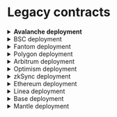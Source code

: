 # Legacy contracts

<details>

<summary><strong>Avalanche deployment</strong></summary>

### Swap

* WooRouter - [0x5AA6a4E96A9129562e2fc06660D07FEdDAAf7854](https://snowtrace.io/address/0x5AA6a4E96A9129562e2fc06660D07FEdDAAf7854#code)
* CrossswapRouter v1 - [0xdF37F7A85D4563f39A78494568824b4dF8669B7a](https://snowtrace.io/address/0xdf37f7a85d4563f39a78494568824b4df8669b7a#code)
* CrossSwapRouter v2 - [0x1E6bB552ac038c6AFB6EC5Db6B06fDd106e31e33](https://snowtrace.io/address/0x1e6bb552ac038c6afb6ec5db6b06fdd106e31e33#code)
* CrossswapRouter v2.1 - [0x51AF494f1B4d3f77835951FA827D66fc4A18Dae8](https://snowtrace.io/address/0x51af494f1b4d3f77835951fa827d66fc4a18dae8)
* CrossswapRouterV3 - [0xe47Fec1c72850d867a1655C4C5902de7728CA205](https://snowtrace.io/address/0xe47fec1c72850d867a1655c4c5902de7728ca205#readContract)
* WooPP - [0x1df3009c57a8B143c6246149F00B090Bce3b8f88](https://snowtrace.io/address/0x1df3009c57a8B143c6246149F00B090Bce3b8f88#code)
* Wooracle - [0x25a4d4a094A084c7ad45Ac273cF7D6B6bfae7D4E](https://snowtrace.io/address/0x25a4d4a094A084c7ad45Ac273cF7D6B6bfae7D4E#code)
* WooracleV2 - [0x9ACA557590F5020BDA4Ba63065Fc3A1253Bf8000](https://snowtrace.io/address/0x9aca557590f5020bda4ba63065fc3a1253bf8000)
* WooRouter - [0xC22FBb3133dF781E6C25ea6acebe2D2Bb8CeA2f9](https://snowtrace.io/address/0xc22fbb3133df781e6c25ea6acebe2d2bb8cea2f9#code)

### Earn

#### **AVAX Supercharger vault**

* SuperChargerVault - [0xFC0E57b5F8adCadc5e6E37578bb9Aa30cEe312Af](https://snowtrace.io/address/0xfc0e57b5f8adcadc5e6e37578bb9aa30cee312af#code)
* LendingManager - [0x113d31A32734A8526572E77a0779Bd242cb71a73](https://snowtrace.io/address/0x113d31a32734a8526572e77a0779bd242cb71a73#code)
* WithdrawManager - [0xec041744884b7Ff4179e4B046f472dEC9eF13bb8](https://snowtrace.io/address/0xec041744884b7ff4179e4b046f472dec9ef13bb8#code)
* AAVEfarmingstrategy - [0x2EEA9a5f8c77125bc1712AC751F04506C7023576](https://snowtrace.io/address/0x2eea9a5f8c77125bc1712ac751f04506c7023576#code)

#### **USDC Supercharger vault**

* SuperChargerVault - [0x86A6391D5d7C02245927E2DC0cBFa3e5F1B9aBC7](https://snowtrace.io/address/0x86a6391d5d7c02245927e2dc0cbfa3e5f1b9abc7#code)
* LendingManager - [0xECCc8316fF1d48d0780AE387b8D240C1Df731Fd8](https://snowtrace.io/address/0xeccc8316ff1d48d0780ae387b8d240c1df731fd8#code)
* WithdrawManager - [0xc05a4d0Bf81215De05E8a3C50167d7c2BA1D5Cf9](https://snowtrace.io/address/0xc05a4d0bf81215de05e8a3c50167d7c2ba1d5cf9#code)
* AAVEfarmingstrategy - [0xDe162C2d7c0587c51a739a3Ebb8DEF8dF3668A93](https://snowtrace.io/address/0xde162c2d7c0587c51a739a3ebb8def8df3668a93#code)

#### BTC.b Supercharger vault

* AAVEfarmingstrategy - [0xfC659F700a3C3CDB461DC4434336bC15b6984B08](https://snowtrace.io/address/0xfc659f700a3c3cdb461dc4434336bc15b6984b08#code)

#### AVAX (Banker Joe)&#x20;

* vault - [0xC7498b7e7C9845b4B2556f2a4B7Cad2B7F2C0dC4](https://snowtrace.io/address/0xc7498b7e7c9845b4b2556f2a4b7cad2b7f2c0dc4#code)
* strategy - [0xf60d272945c870E8dbFD02Bf0339D5650646115d](https://snowtrace.io/address/0xf60d272945c870e8dbfd02bf0339d5650646115d#code)

#### USDT.e (Banker Joe)&#x20;

* vault - [0x40C90C067868e68067db7359f67ef69E60632219](https://snowtrace.io/address/0x40c90c067868e68067db7359f67ef69e60632219#code)
* strategy - [0x938021351425dbfa606Ed2B81Fc66952283e0Dd5](https://snowtrace.io/address/0x938021351425dbfa606ed2b81fc66952283e0dd5#code)

#### USDC.e (Banker Joe)&#x20;

* vault - [0xb29DE0c2A884aF396272086F4Aa3F0ad2DAD747b](https://snowtrace.io/address/0xb29de0c2a884af396272086f4aa3f0ad2dad747b#code)
* strategy - [0xEc054126922a9a1918435c9072c32f1B60cB2B90](https://snowtrace.io/address/0xec054126922a9a1918435c9072c32f1b60cb2b90#code)

#### DAI.e (Benqi)&#x20;

* vault - [0x7081A38158BD050Ae4a86e38E0225Bc281887d7E](https://snowtrace.io/address/0x7081a38158bd050ae4a86e38e0225bc281887d7e#code)
* strategy - [0xAc9244551807A82207C9ff86Ce16492091d2eddB](https://snowtrace.io/address/0xac9244551807a82207c9ff86ce16492091d2eddb#code)

#### PTP-AVAX (Trader Joe)

* vault - [0x26C37d0917F73916Ea35861Cd00f2105086F790f](https://snowtrace.io/address/0x26c37d0917f73916ea35861cd00f2105086f790f#code)
* strategy - [0x2a8b29301C910AE1Ae17156E4f7B01eb8f72Eb05](https://bscscan.com/address/0x2a8b29301C910AE1Ae17156E4f7B01eb8f72Eb05#code)

#### sAVAX-AVAX (Trader Joe)&#x20;

* vault - [0x505ac728645d2ef84380961F72bAea500b3efa3f](https://snowtrace.io/address/0x505ac728645d2ef84380961f72baea500b3efa3f#code)
* strategy - [0x1f79f8A65E02f8A137ce7F79C038Cc44332dF448](https://snowtrace.io/address/0x1f79f8a65e02f8a137ce7f79c038cc44332df448#code)

#### WETH.e-AVAX (Trader Joe)&#x20;

* vault - [0x6eEb59D15955d99aAe8469243d25648719b6a65a](https://snowtrace.io/address/0x6eeb59d15955d99aae8469243d25648719b6a65a#code)
* strategy - [0x0176A42A277e6E466cF62eB37E62Dda5400d6586](https://snowtrace.io/address/0x0176a42a277e6e466cf62eb37e62dda5400d6586#code)

#### aTriCrypto (Curve)&#x20;

* vault - [0xDa4B53F75921C109fED0ffd8AD9f22430B4c3438](https://snowtrace.io/address/0xda4b53f75921c109fed0ffd8ad9f22430b4c3438#code)
* strategy - [0xA02E9Fb38bE9363de9aAbB362ccA50a28E00a996](https://snowtrace.io/address/0xa02e9fb38be9363de9aabb362cca50a28e00a996#code)

#### USDT-USDT.e LP (Trader Joe)&#x20;

* vault - [0x872b6ff825Da431C941d12630754036278AD7049](https://snowtrace.io/address/0x872b6ff825da431c941d12630754036278ad7049#code)
* strategy - [0x2cc9938584Efa3BDF0fD19dDBB1828A672AE2376](https://snowtrace.io/address/0x2cc9938584efa3bdf0fd19ddbb1828a672ae2376#code)

#### USDC.e-UST LP (Trader Joe)&#x20;

* vault - [0xCdC155227339cb436F3777877d102b4561f20578](https://snowtrace.io/address/0xcdc155227339cb436f3777877d102b4561f20578#code)
* strategy - [0x7586406064a3f9c061b82e1902599526986307b5](https://snowtrace.io/address/0x7586406064a3f9c061b82e1902599526986307b5#code)

#### USDC (Playtupus\&Vector Finance)&#x20;

* vault - [0xB2280fd71b64791B0B145b289A72473bCd81a073](https://snowtrace.io/address/0xb2280fd71b64791b0b145b289a72473bcd81a073#code)
* strategy - [0xc2d59Fe9BC5f57b2409AfE3714Aea40b4279C2c6](https://snowtrace.io/address/0xc2d59fe9bc5f57b2409afe3714aea40b4279c2c6#code)

#### USDT (Playtypus\&Vector Finance)&#x20;

* vault - [0x56894633Ec6D62F6ECC334c008D922df0D00FAfc](https://snowtrace.io/address/0x56894633ec6d62f6ecc334c008d922df0d00fafc#code)
* strategy - [0x24408DEec3d54a7abcf6ff09682E0d5047aA3EdA](https://snowtrace.io/address/0x24408deec3d54a7abcf6ff09682e0d5047aa3eda#code)

#### USDC (Stargate Finance)&#x20;

* vault - [0x0c90447b662C2FcB62DC104DFC4563D0dd4be49e](https://snowtrace.io/address/0x0c90447b662c2fcb62dc104dfc4563d0dd4be49e#code)
* strategy - [0xc004e26BaE20f8AF5846C29419dc652Feb75c639](https://snowtrace.io/address/0xc004e26bae20f8af5846c29419dc652feb75c639#code)

#### USDT (Stargate Finance)&#x20;

* vault - [0xc48AB731967A704e85A406DD619D29D62DE2e112](https://snowtrace.io/address/0xc48ab731967a704e85a406dd619d29d62de2e112#code)
* strategy - [0x3c53790198DDe8603f78eC0250Ee4066E179f890](https://snowtrace.io/address/0x3c53790198dde8603f78ec0250ee4066e179f890#code)

### Peripheries

* WooFeeManager - [0xDd7F14eE69df57fD78791c4b1F697395b9bD79Cf](https://snowtrace.io/address/0xdd7f14ee69df57fd78791c4b1f697395b9bd79cf#code)
* WooRebateManager - [0xbF401edBb0265D037BfC89DfFeB7dbDa10b57C22](https://snowtrace.io/address/0xbf401edbb0265d037bfc89dffeb7dbda10b57c22#readContract)
* WooVaultManager - [0x48419c93D0d3b2428cD02bbCdeaBD3aAFC107f85](https://snowtrace.io/address/0x48419c93d0d3b2428cd02bbcdeabd3aafc107f85#code)
* WooAccessManager - [0x3F93ECed5AD8185f1c197acd17f8a2eB06051365](https://snowtrace.io/address/0x3f93eced5ad8185f1c197acd17f8a2eb06051365#code)
* WooGuardian - [0x58c73f7e102bc6bcdc6b092ef0399b3e06d6b3e3](https://snowtrace.io/address/0x58c73f7e102bc6bcdc6b092ef0399b3e06d6b3e3)

</details>

<details>

<summary>BSC deployment</summary>

### Swap

* WooRouter - [0xcef5be73ae943b77f9bc08859367d923c030a269](https://bscscan.com/address/0xcef5be73ae943b77f9bc08859367d923c030a269#code)
* CrossswapRouter v1 - [0x53E255e8Bbf4EDF16797f9885291B3Ca0C70B59f](https://bscscan.com/address/0x53e255e8bbf4edf16797f9885291b3ca0c70b59f#code)
* CrossSwapRouter v2 - [0xd12d239b781e34e0aaa106159940803a07e31a67](https://bscscan.com/address/0xd12d239b781e34e0aaa106159940803a07e31a67#code)
* CrossswapRouter v2.1 - [0x81004C9b697857fD54E137075b51506c739EF439](https://bscscan.com/address/0x81004c9b697857fd54e137075b51506c739ef439#code)
* CrossswapRouter v3 - [0xe47Fec1c72850d867a1655C4C5902de7728CA205](https://bscscan.com/address/0xe47fec1c72850d867a1655c4c5902de7728ca205#readContract)
* WooPP - [0xbf365Ce9cFcb2d5855521985E351bA3bcf77FD3F](https://bscscan.com/address/0xbf365Ce9cFcb2d5855521985E351bA3bcf77FD3F)
* Wooracle - [0x6b6fBEc7934b104e81b2046D24A990e03e17afDC](https://bscscan.com/address/0x6b6fBEc7934b104e81b2046D24A990e03e17afDC)
* WooracleV2 - [0x4B11B9BfAafA840c436a1ddDc13D3738C8ebfD62](https://bscscan.com/address/0x4b11b9bfaafa840c436a1dddc13d3738c8ebfd62)
* WooRouter (BUSD) - [0xC90bFE9951a4Efbf20aCa5ECd9966b2bF8A01294](https://bscscan.com/address/0xc90bfe9951a4efbf20aca5ecd9966b2bf8a01294#code)
* WooPP (BUSD) - [0xEc054126922a9a1918435c9072c32f1B60cB2B90](https://bscscan.com/address/0xec054126922a9a1918435c9072c32f1b60cb2b90#code)
* Wooracle (BUSD) - [0x747f99D619D5612399010Ec5706F13e3345c4a9E](https://bscscan.com/address/0x747f99d619d5612399010ec5706f13e3345c4a9e#code)
* IntegrationHelper (BUSD) - [0xe12dC1F01ccB71ef00ADd1D8A5116b905261D879](https://bscscan.com/address/0xe12dC1F01ccB71ef00ADd1D8A5116b905261D879#readContract)
* WooRouter - [0x4f4Fd4290c9bB49764701803AF6445c5b03E8f06](https://bscscan.com/address/0x4f4Fd4290c9bB49764701803AF6445c5b03E8f06)

### Earn

**BUSD Supercharger vault**

* SuperChargerVault - [0xee7AC4d3D3a51De966078809fC7A91834f5EA3B9](https://bscscan.com/address/0xee7ac4d3d3a51de966078809fc7a91834f5ea3b9#code)
* LendingManager - [0x2CAa3E79bC0e23AbF31DFbcebaE992BCAD4e7C7A](https://bscscan.com/address/0x2caa3e79bc0e23abf31dfbcebae992bcad4e7c7a#code)
* WithdrawManager - [0xb3bd9C851bd8330d5C4cf4565FAe4f175e25417C](https://bscscan.com/address/0xb3bd9c851bd8330d5c4cf4565fae4f175e25417c#code)
* Alpacafarmingvault - [0x45c3a5Cb452E5468e47c53a8C71e30fdAcf73239](https://bscscan.com/address/0x45c3a5Cb452E5468e47c53a8C71e30fdAcf73239#code)
* Alpacafarmingstrategy - [0xf667e52e87Ff3411C2D5E311191072543b4dd69B](https://bscscan.com/address/0xf667e52e87Ff3411C2D5E311191072543b4dd69B#code)

#### **BNB Supercharger vault v1**

* SuperChargerVault - [0x0ba6C34aF9713D15141dcc91d2788c3F370ecb9E](https://bscscan.com/address/0x0ba6c34af9713d15141dcc91d2788c3f370ecb9e#code)
* LendingManager - [0xA2f2D3A7D6C9D20b988978a01214e89BCDD4D673](https://bscscan.com/address/0xa2f2d3a7d6c9d20b988978a01214e89bcdd4d673#code)
* WithdrawManager - [0xd2565058287Aee9C3C8297d2BC9Ec11CD507127C](https://bscscan.com/address/0xd2565058287aee9c3c8297d2bc9ec11cd507127c#code)
* Alpacafarmingvault - [0x85f16155c6c7dA460969DDB33dbD2c7E90Ca07EC](https://bscscan.com/address/0x85f16155c6c7dA460969DDB33dbD2c7E90Ca07EC#code)
* Alpacafarmingstrategy - [0x2a8b29301C910AE1Ae17156E4f7B01eb8f72Eb05](https://bscscan.com/address/0x2a8b29301C910AE1Ae17156E4f7B01eb8f72Eb05#code)

#### **USDT Supercharger vault v1**

* SuperChargerVault - [0xDb1d990f48328Ff71197336900057026EDcdfbc2](https://bscscan.com/address/0xdb1d990f48328ff71197336900057026edcdfbc2#code)
* LendingManager - \
  [0x2f22c381a20E228306085Aa3DEa15c6992254D7E](https://bscscan.com/address/0x2f22c381a20e228306085aa3dea15c6992254d7e#code)
* WithdrawManager - \
  [0x44Ceb176612E0b536666a1eDE91cCcA93D4ae316](https://bscscan.com/address/0x44ceb176612e0b536666a1ede91ccca93d4ae316#code)
* Alpacafarmingvault - \
  [0xE897b4200E3B2380469E8Dd3F987Dc62A7ADeAD7](https://bscscan.com/address/0xE897b4200E3B2380469E8Dd3F987Dc62A7ADeAD7#code)
* Alpacafarmingstrategy - [0xAaB8a82fc1cd5F7D2bae5AA39663248b3ff27181](https://bscscan.com/address/0xaab8a82fc1cd5f7d2bae5aa39663248b3ff27181#code)

#### WOO-BNB (PancakeSwap)&#x20;

* vault - [0x2209a02638a71Cde360e1FeBD704baDAca112361](https://bscscan.com/address/0x2209a02638a71cde360e1febd704badaca112361#code)
* strategy - [0x2Cf1173a0000c9cea2fD0EC3BFe666abd9a9e1aC](https://bscscan.com/address/0x2cf1173a0000c9cea2fd0ec3bfe666abd9a9e1ac#code)

#### ETH-BNB (PancakeSwap)&#x20;

* vault - [0x721986200aCa84eA1c69e009e384BA5544030D7C](https://bscscan.com/address/0x721986200aca84ea1c69e009e384ba5544030d7c#code)
* strategy -[0xfCeb41A029C31a2A449b7406398b65D1093A4961](https://bscscan.com/address/0xfceb41a029c31a2a449b7406398b65d1093a4961#code)

#### BTC-BNB (PancakeSwap)&#x20;

* vault - [0x5edD5eBF88875e508f908113d15C2d1F54B5F4d0](https://bscscan.com/address/0x5edd5ebf88875e508f908113d15c2d1f54b5f4d0#code)
* strategy - [0x3C1fC3Ca2F20EbbC59f528BBCaabbC7690Aa967D](https://bscscan.com/address/0x3c1fc3ca2f20ebbc59f528bbcaabbc7690aa967d#code)

#### BNB (Alpaca Finance)

* vault - [0x85f16155c6c7dA460969DDB33dbD2c7E90Ca07EC](https://bscscan.com/address/0x85f16155c6c7dA460969DDB33dbD2c7E90Ca07EC#code)
* strategy - [0x2a8b29301C910AE1Ae17156E4f7B01eb8f72Eb05](https://bscscan.com/address/0x2a8b29301C910AE1Ae17156E4f7B01eb8f72Eb05#code)

#### BUSD (Alpaca Finance)&#x20;

* vault - [0x45c3a5Cb452E5468e47c53a8C71e30fdAcf73239](https://bscscan.com/address/0x45c3a5Cb452E5468e47c53a8C71e30fdAcf73239#code)
* strategy - [0xf667e52e87Ff3411C2D5E311191072543b4dd69B](https://bscscan.com/address/0xf667e52e87Ff3411C2D5E311191072543b4dd69B#code)

#### USDT (Alpaca Finance)&#x20;

* vault - [0xE897b4200E3B2380469E8Dd3F987Dc62A7ADeAD7](https://bscscan.com/address/0xE897b4200E3B2380469E8Dd3F987Dc62A7ADeAD7#code)
* strategy - [0xAaB8a82fc1cd5F7D2bae5AA39663248b3ff27181](https://bscscan.com/address/0xaab8a82fc1cd5f7d2bae5aa39663248b3ff27181#code)

#### USDC (Alpaca Finance)&#x20;

* vault - [0x5F74a311393E45CFC1Ba1A11ee60D76c9e6018A8](https://bscscan.com/address/0x5f74a311393e45cfc1ba1a11ee60d76c9e6018a8#code)
* strategy - [0x758A1f62Fb4f828EF6E1b7766eb0FEBbEa5e301E](https://bscscan.com/address/0x758a1f62fb4f828ef6e1b7766eb0febbea5e301e#code)

#### UST-BUSD (Biswap)&#x20;

* vault - [0xBFDF544F1444E61EE04cAfDabA2b6A68c921F376](https://bscscan.com/address/0xbfdf544f1444e61ee04cafdaba2b6a68c921f376#code)
* strategy - [0xe24A0e4b6BA77aa55bE58Ac4D84Aa14b95121B33](https://bscscan.com/address/0xe24a0e4b6ba77aa55be58ac4d84aa14b95121b33#code)

#### USDT (Stargate Finance)&#x20;

* vault - [0xa596AF34Ff090083ED5a39189928d49039A94A10](https://bscscan.com/address/0xa596af34ff090083ed5a39189928d49039a94a10#code)
* strategy - [0x202b5799D0D81244657833f70CcEe053bC9f13d9](https://bscscan.com/address/0x202b5799d0d81244657833f70ccee053bc9f13d9#code)

#### BUSD (Stargate Finance)&#x20;

* vault - [0xA1436ADa35e593d2376DDE8e2678D3E88714171c](https://bscscan.com/address/0xa1436ada35e593d2376dde8e2678d3e88714171c#code)
* strategy - [0xb4E4378C3D0B0B8E49682Db38912080e5873aF53](https://bscscan.com/address/0xb4e4378c3d0b0b8e49682db38912080e5873af53#code)

### Peripheries

* WooFeeManager - [0x778098Cd30D96De369aF1cD726a3079fcF437B8f](https://bscscan.com/address/0x778098cd30d96de369af1cd726a3079fcf437b8f#code)
* WooRebateManager - [0x0208D735576B3D974024237393F4617285bf0563](https://bscscan.com/address/0x0208d735576b3d974024237393f4617285bf0563#readContract)
* WooVaultManager - [0xf704eaf4A68Ac424C809f7c4595451b9414d2b76](https://bscscan.com/address/0xf704eaf4A68Ac424C809f7c4595451b9414d2b76)
* WooAccessManager - [0xa9eDb6F411e49358B515dE26543815770a739FB0](https://bscscan.com/address/0xa9eDb6F411e49358B515dE26543815770a739FB0)
* WooGuardian - [0x910723e3c6a68276687b50613a1a9e42cc6589b](https://bscscan.com/address/0x910723e3c6a68276687b50613a1a9e42cc6589b4)[4](https://bscscan.com/address/0x910723e3c6a68276687b50613a1a9e42cc6589b4)

<!---->

* WooFeeManager (BUSD) - [0x8C603050D7a913b6f63836e07ebF385a4A5736E7](https://bscscan.com/address/0x8c603050d7a913b6f63836e07ebf385a4a5736e7#code)
* WooRebateManager (BUSD) - [0x4f3e0B02F50937Bc21F523F1Dd430A34cAF4de98](https://bscscan.com/address/0x4f3e0b02f50937bc21f523f1dd430a34caf4de98#code)
* WooVaultManager (BUSD) - [0x8FA8e3dD9E84094a1d2511acf1353D7E011D8f90](https://bscscan.com/address/0x8fa8e3dd9e84094a1d2511acf1353d7e011d8f90#code)

</details>

<details>

<summary>Fantom deployment</summary>

### Swap

* WooRouter - [0x37b5a5a730dad670874f26cc5507bb1b9705e447](https://ftmscan.com/address/0x37b5a5a730dad670874f26cc5507bb1b9705e447#code)
* CrossSwapRouter v1 - [0xcF6Ce5Fd6bf28bB1AeAc88A55251f6c840059De5](https://ftmscan.com/address/0xcf6ce5fd6bf28bb1aeac88a55251f6c840059de5#code)
* CrossSwapRouter v2 - [0x28D2B949024FE50627f1EbC5f0Ca3Ca721148E40](https://ftmscan.com/address/0x28d2b949024fe50627f1ebc5f0ca3ca721148e40#code)
* WooPP - [0x9503E7517D3C5bc4f9E4A1c6AE4f8B33AC2546f2](https://ftmscan.com/address/0x9503e7517d3c5bc4f9e4a1c6ae4f8b33ac2546f2#code)
* Wooracle - [0x209102c0D2E34282494114ea76D5251c8e7Ea7ab](https://ftmscan.com/address/0x209102c0d2e34282494114ea76d5251c8e7ea7ab#code)
* WooracleV2 - [0x8840e26e0ebf7D100A0644DD8576DC62B03cbf04](https://ftmscan.com/address/0x8840e26e0ebf7d100a0644dd8576dc62b03cbf04#code)

### Earn

#### **FTM Supercharger vault**

* SuperChargerVault - [0xb29DE0c2A884aF396272086F4Aa3F0ad2DAD747b](https://ftmscan.com/address/0xb29de0c2a884af396272086f4aa3f0ad2dad747b#code)
* LendingManager - [0xEc054126922a9a1918435c9072c32f1B60cB2B90](https://ftmscan.com/address/0xec054126922a9a1918435c9072c32f1b60cb2b90#code)
* WithdrawManager - [0x6DeB92D1Ed4f3e5136303556dD1810f761D69c1e](https://ftmscan.com/address/0x6deb92d1ed4f3e5136303556dd1810f761d69c1e#code)
* AAVEfarmingstrategy - [0x2DF39335b79783b7e02AFcf552303602C14f5208](https://ftmscan.com/address/0x2df39335b79783b7e02afcf552303602c14f5208#code)

#### **USDC Supercharger vault**

* SuperChargerVault - [0xf6bE9C2627B89d15FEFD7BAB69E627282E9Ad083](https://ftmscan.com/address/0xf6be9c2627b89d15fefd7bab69e627282e9ad083#code)
* LendingManager - [0xB6F776718F2E4c16A9a7161dB2018b5261485354](https://ftmscan.com/address/0xb6f776718f2e4c16a9a7161db2018b5261485354#code)
* WithdrawManager - [0x71a862683F158517B39Bdc4a2cA0fcE657d3A375](https://ftmscan.com/address/0x71a862683f158517b39bdc4a2ca0fce657d3a375#code)
* AAVEfarmingvault - [0x5811850b72787b8beb402Fdb1F78DF455b65b3B2](https://ftmscan.com/address/0x5811850b72787b8beb402fdb1f78df455b65b3b2#code)
* AAVEfarmingstrategy - [0x1553a071C135137610699f93c9834e8165eCacca](https://ftmscan.com/address/0x1553a071c135137610699f93c9834e8165ecacca#code)
* SuperChargerVault - [0x83b9047c18e55A0cDa6027fB0582C4De658d5ea0](https://ftmscan.com/address/0x83b9047c18e55a0cda6027fb0582c4de658d5ea0#code)
* LendingManager - [0x05C97E74ad8D84eF457994B9b394D0cc46ee6E76](https://ftmscan.com/address/0x05c97e74ad8d84ef457994b9b394d0cc46ee6e76#code)
* WithdrawManager - [0x7b2e29F5B79965a1fB4DC15B635eE18edfBa08Dd](https://ftmscan.com/address/0x7b2e29f5b79965a1fb4dc15b635ee18edfba08dd#code)
* ExternalReward - [0xdC1D17C5413D1a6457Ea2F4a991a24eB85277a4f](https://ftmscan.com/address/0xdc1d17c5413d1a6457ea2f4a991a24eb85277a4f)

#### FTM (Geist Finance)&#x20;

* vault - [0x5dB04B6335c26ee147AfBEc161Aff6E90239b4B8](https://ftmscan.com/address/0x5db04b6335c26ee147afbec161aff6e90239b4b8#code)
* strategy - [0x2DF39335b79783b7e02AFcf552303602C14f5208](https://ftmscan.com/address/0x2df39335b79783b7e02afcf552303602c14f5208#code)

#### FTM-WOO (SpookySwap)&#x20;

* vault - [0xEe8318E9d597Bf9DF6148E86D4e35a8Bc14EEA88](https://ftmscan.com/address/0xee8318e9d597bf9df6148e86d4e35a8bc14eea88#code)
* strategy - [0x64EDb6450F5a1C6158D76C1E30900fD7D8493636](https://ftmscan.com/address/0x64edb6450f5a1c6158d76c1e30900fd7d8493636#code)

#### fUSDT (Scream)&#x20;

* vault - [0x4DF34A29aabd0694A62cbF65a844E12A44617975](https://ftmscan.com/address/0x4df34a29aabd0694a62cbf65a844e12a44617975#code)
* strategy - [0x87bca268E282dbc00477a24883542F87D40dEB5c](https://ftmscan.com/address/0x87bca268e282dbc00477a24883542f87d40deb5c#code)

#### FTM-wETH (SpookySwap)&#x20;

* vault - [0xf60d272945c870E8dbFD02Bf0339D5650646115d](https://ftmscan.com/address/0xf60d272945c870e8dbfd02bf0339d5650646115d#code)
* strategy - [0x2fb089Be0df198c1B1eaC88500a09a1175d3a547](https://ftmscan.com/address/0x2fb089be0df198c1b1eac88500a09a1175d3a547#code)

#### FTM-BTC (SpookySwap)

* vault - [0xCC96Ba33Eae1147BA8B0C73D3dd4cEe40d681EE9](https://ftmscan.com/address/0xcc96ba33eae1147ba8b0c73d3dd4cee40d681ee9#code)
* strategy - [0xD5BEfE3Fecdf1C941c58119a4e395806Eea0C343](https://ftmscan.com/address/0xd5befe3fecdf1c941c58119a4e395806eea0c343#code)

#### USDC (Stargate)&#x20;

* vault - [0xFCE921ac02999E701BdE7e697b0EF64F2Da115dB](https://ftmscan.com/address/0xfce921ac02999e701bde7e697b0ef64f2da115db#code)
* strategy - [0xe1BBfeC2b76D2c5B899407bB9Ad3CC501A8aC1b7](https://ftmscan.com/address/0xe1bbfec2b76d2c5b899407bb9ad3cc501a8ac1b7#code)

### Peripheries

* WooFeeManager - [0x70F9C8885f03e68CaE7A48eE86cD6089CCc6b795](https://ftmscan.com/address/0x70f9c8885f03e68cae7a48ee86cd6089ccc6b795#code)
* WooRebateManager - [0x0D37e768c3eD8a3FA494d03AF69605C5bE9a68e4](https://ftmscan.com/address/0x0d37e768c3ed8a3fa494d03af69605c5be9a68e4#readContract)
* WooVaultManager - [0x58C73F7E102BC6BCdC6b092EF0399B3E06d6b3E3](https://ftmscan.com/address/0x58C73F7E102BC6BCdC6b092EF0399B3E06d6b3E3#code)
* WooAccessManager - [0xd6d6A0828a80E1832cD4C3585aDED8971087fCb8](https://ftmscan.com/address/0xd6d6a0828a80e1832cd4c3585aded8971087fcb8#code)
* WooGuardian - [0x128758d0e909624841AB29D53919646BFBDa5dB2](https://ftmscan.com/address/0x128758d0e909624841ab29d53919646bfbda5db2#code)

</details>

<details>

<summary>Polygon deployment</summary>

### Swap

* WooRouter - [0x9D1A92e601db0901e69bd810029F2C14bCCA3128](https://polygonscan.com/address/0x9d1a92e601db0901e69bd810029f2c14bcca3128#code)
* CrosswapRouter v1 - [0x376d567C5794cfc64C74852A9DB2105E0b5B482C](https://polygonscan.com/address/0x376d567c5794cfc64c74852a9db2105e0b5b482c#code)
* CrosswapRouter v2 - [0x574b9cec19553435B360803D8B4De2a5b2C008Fd](https://polygonscan.com/address/0x574b9cec19553435b360803d8b4de2a5b2c008fd#code)
* CrosswapRouter v2.1 - [0xAA9c15cd603428cA8ddD45e933F8EfE3Afbcc173](https://polygonscan.com/address/0xaa9c15cd603428ca8ddd45e933f8efe3afbcc173#code)
* CrosswapRouterV3 - [0xe47Fec1c72850d867a1655C4C5902de7728CA205](https://polygonscan.com/address/0xe47fec1c72850d867a1655c4c5902de7728ca205#readContract)
* WooPP - [0x7400B665C8f4f3a951a99f1ee9872efb8778723d](https://polygonscan.com/address/0x7400b665c8f4f3a951a99f1ee9872efb8778723d#code)
* Wooracle - [0x2Fe5E5D341cFFa606a5d9DA1B6B646a381B0f7ec](https://polygonscan.com/address/0x2Fe5E5D341cFFa606a5d9DA1B6B646a381B0f7ec#code)
* WooracleV2 - [0xeFF23B4bE1091b53205E35f3AfCD9C7182bf3062](https://polygonscan.com/address/0xeff23b4be1091b53205e35f3afcd9c7182bf3062#code)
* WooRouter - [0x817Eb46D60762442Da3D931Ff51a30334CA39B74](https://polygonscan.com/address/0x817eb46d60762442da3d931ff51a30334ca39b74#code)

### Earn

#### **MATIC Supercharger vault**

* SuperChargerVault - [0x8eA0eb2CEBdA4d7c88183AC8fBf3a9AE6AE07A5C](https://polygonscan.com/address/0x8ea0eb2cebda4d7c88183ac8fbf3a9ae6ae07a5c#code)
* LendingManager - [0x8cd11C6F710E8Bf65B5078e92Dc8529cFF14b108](https://polygonscan.com/address/0x8cd11c6f710e8bf65b5078e92dc8529cff14b108#code)
* WithdrawManager - [0x3eC979b97Db308b9489D42F2FFFa84033eFCd8D4](https://polygonscan.com/address/0x3ec979b97db308b9489d42f2fffa84033efcd8d4#code)
* AAVEfarmingvault - [0xD5BEfE3Fecdf1C941c58119a4e395806Eea0C343](https://polygonscan.com/address/0xd5befe3fecdf1c941c58119a4e395806eea0c343#code)
* AAVEfarmingstrategy - [0xd7A03024C9CaB9Ca9E85E649ACb598b51774234F](https://polygonscan.com/address/0xd7a03024c9cab9ca9e85e649acb598b51774234f#code)

#### **ETH Supercharger vault**

* SuperChargerVault - [0x404b181eCA20519B68F3a7ee68ab65f6aBA9d503](https://polygonscan.com/address/0x404b181eca20519b68f3a7ee68ab65f6aba9d503#code)
* LendingManager - [0x27021e71Ef9dd52C82193294ce50e2FaFC4b87Bf](https://polygonscan.com/address/0x27021e71ef9dd52c82193294ce50e2fafc4b87bf#code)
* WithdrawManager - [0xcF6Ce5Fd6bf28bB1AeAc88A55251f6c840059De5](https://polygonscan.com/address/0xcf6ce5fd6bf28bb1aeac88a55251f6c840059de5#code)
* AAVEfarmingvault - [0x99Ad6e3c00DFBcd80b7593B1Cd8Fb8a9F1a2d230](https://polygonscan.com/address/0x99ad6e3c00dfbcd80b7593b1cd8fb8a9f1a2d230#code)
* AAVEfarmingstrategy - [0x7B53aeDf58D2Ed087A3DD690201245A61DE3c66C](https://polygonscan.com/address/0x7b53aedf58d2ed087a3dd690201245a61de3c66c#code)

#### **USDC Supercharger vault**

* SuperChargerVault - [0x0ba6C34aF9713D15141dcc91d2788c3F370ecb9E](https://polygonscan.com/address/0x0ba6c34af9713d15141dcc91d2788c3f370ecb9e#code)
* LendingManager - [0xA2f2D3A7D6C9D20b988978a01214e89BCDD4D673](https://polygonscan.com/address/0xA2f2D3A7D6C9D20b988978a01214e89BCDD4D673#code)
* WithdrawManager - [0x39467a0DEBf360A82F83880F13eBdF7F0c2ec735](https://polygonscan.com/address/0x39467a0DEBf360A82F83880F13eBdF7F0c2ec735#code)
* AAVEfarmingvault - [0xB54e1d90d845d888d39dcaCBd54a3EEc0d8853B2](https://polygonscan.com/address/0xb54e1d90d845d888d39dcacbd54a3eec0d8853b2#code)
* AAVEfarmingstrategy - [0x1dDd225ef26714Bb8055dDCEaEE2589ba09c89ed](https://polygonscan.com/address/0x1ddd225ef26714bb8055ddceaee2589ba09c89ed#code)

### Peripheries

* WooFeeManager - [0x7214833BE05Ce39f6dCd97668e521162e6C18937](https://polygonscan.com/address/0x7214833be05ce39f6dcd97668e521162e6c18937#code)
* WooRebateManager - [0x3d605fA64595Dba86f7780E128816ADAAeCA8A2b](https://polygonscan.com/address/0x3d605fa64595dba86f7780e128816adaaeca8a2b#code)
* WooVaultManager - [0x2e668Bb88287675e34c8dF82686dfd0b7F0c0383](https://polygonscan.com/address/0x2e668bb88287675e34c8df82686dfd0b7f0c0383#code)
* WooAccessManager - [0x925AFA2318825FCAC673Ef4eF551208b125dd965](https://polygonscan.com/address/0x925afa2318825fcac673ef4ef551208b125dd965#code)
* WooGuardian - [0xF5d215d9C84778F85746D15762DaF39B9E83a2d6](https://polygonscan.com/address/0xf5d215d9c84778f85746d15762daf39b9e83a2d6#code)

</details>

<details>

<summary>Arbitrum deployment</summary>

### Swap

* CrosswapRouter - [0x44dF096D2600C6a6db77899dB3DE3AeCff746cb8](https://arbiscan.io/address/0x44df096d2600c6a6db77899db3de3aecff746cb8#code)
* CrosswapRouterv2 - [0x4AB421de52b3112D02442b040dd3DC73e8Af63b5](https://arbiscan.io/address/0x4ab421de52b3112d02442b040dd3dc73e8af63b5#code)
* CrosswapRouterV3 - [0xe47Fec1c72850d867a1655C4C5902de7728CA205](https://arbiscan.io/address/0xe47fec1c72850d867a1655c4c5902de7728ca205#readContract)
* WooracleV2 - [0x37a9dE70b6734dFCA54395D8061d9411D9910739](https://arbiscan.io/address/0x37a9de70b6734dfca54395d8061d9411d9910739#code)
* WooracleV2zip - [0xA43305Ce0164D87d7B2368f91a1dcC4eBdA75127](https://arbiscan.io/address/0xA43305Ce0164D87d7B2368f91a1dcC4eBdA75127)
* WooRouter - [0x9aEd3A8896A85FE9a8CAc52C9B402D092B629a30](https://arbiscan.io/address/0x9aed3a8896a85fe9a8cac52c9b402d092b629a30)

### Earn

#### **ETH Supercharger vault**

* AAVEfarmingstrategy - [0xd84a36394cBd4E3C4102697D8Ba880b4b181D6bb](https://arbiscan.io/address/0xd84a36394cbd4e3c4102697d8ba880b4b181d6bb#code)

#### USDC.e Supercharger vault

* AAVEfarmingstrategy - [0x360E41201597A82007046329c021Abc9D4AE0b6E](https://arbiscan.io/address/0x360e41201597a82007046329c021abc9d4ae0b6e#code)





</details>

<details>

<summary>Optimism deployment</summary>

### Swap

* CrosswapRouter - [0x655e2fe03fe19327239b5294a556965192386a7b](https://optimistic.etherscan.io/address/0x655e2fe03fe19327239b5294a556965192386a7b#code)
* CrosswapRouter v2 - [0xbeaE1B06949d033Da628bA3E5aF267C3E740494b](https://optimistic.etherscan.io/address/0xbeae1b06949d033da628ba3e5af267c3e740494b#code)
* CrosswapRouter v3 - [0xe47Fec1c72850d867a1655C4C5902de7728CA205](https://optimistic.etherscan.io/address/0xe47fec1c72850d867a1655c4c5902de7728ca205#readContract)
* WooracleV2 - [0x464959aD46e64046B891F562cFF202a465D522F3](https://optimistic.etherscan.io/address/0x464959ad46e64046b891f562cff202a465d522f3#code)
* WooracleV2zip - [0x84B76eFe02a8A151AF697A62f7ba59FB082b7e5f](https://optimistic.etherscan.io/address/0x84B76eFe02a8A151AF697A62f7ba59FB082b7e5f)
* WooRouterV2 - [0xEAf1Ac8E89EA0aE13E0f03634A4FF23502527024](https://optimistic.etherscan.io/address/0xeaf1ac8e89ea0ae13e0f03634a4ff23502527024#code)

### Earn

**OP Supercharger vault**

* Homorav2farmingstrategy - [0x81ab3492BACFfF639dDE60763Ccf9E348117075d](https://optimistic.etherscan.io/address/0x81ab3492bacfff639dde60763ccf9e348117075d#code)

#### ETH Supercharger vault

* AAVEfarmingstrategy - [0xEeC6025fc35AF612f6028Bb454f875085dB8Ed8D](https://optimistic.etherscan.io/address/0xeec6025fc35af612f6028bb454f875085db8ed8d#code)

#### USDC Supercharger vault

* AAVEfarmingstrategy - [0x5Ec696ecf3fD139EC5B2c6D85BD87AC5cDb23Cfb](https://optimistic.etherscan.io/address/0x5ec696ecf3fd139ec5b2c6d85bd87ac5cdb23cfb#code)

</details>

<details>

<summary>zkSync deployment</summary>

* WooracleV2 - [0x635b7045F1306dFC58536348CcB863E756910350](https://explorer.zksync.io/address/0x635b7045F1306dFC58536348CcB863E756910350#contract)
* WooRouterV2 - [0xfd505702b37Ae9b626952Eb2DD736d9045876417](https://explorer.zksync.io/address/0xfd505702b37Ae9b626952Eb2DD736d9045876417#contract)

</details>

<details>

<summary>Ethereum deployment</summary>

* CrosswapRouter - [0x9D1A92e601db0901e69bd810029F2C14bCCA3128](https://etherscan.io/address/0x9d1a92e601db0901e69bd810029f2c14bcca3128#code)
* CrossswapRouterV3 - [0xe47Fec1c72850d867a1655C4C5902de7728CA205](https://etherscan.io/address/0xe47fec1c72850d867a1655c4c5902de7728ca205#readContract)
* WOORouter - [0x044c08639bD59BEB4F6ec52c0da6CD47283534E8](https://etherscan.io/address/0x044c08639bd59beb4f6ec52c0da6cd47283534e8#code)

</details>

<details>

<summary>Linea deployment</summary>

* CrossswapRouter - [0x376d567C5794cfc64C74852A9DB2105E0b5B482C](https://lineascan.build/address/0x376d567c5794cfc64c74852a9db2105e0b5b482c)
* CrossswapRouterv3 - [0xe47Fec1c72850d867a1655C4C5902de7728CA205](https://lineascan.build/address/0xe47fec1c72850d867a1655c4c5902de7728ca205#readContract)
* WooRouter - [0x39d361E66798155813b907A70D6c2e3FdaFB0877](https://lineascan.build/address/0x39d361e66798155813b907a70d6c2e3fdafb0877)

</details>

<details>

<summary>Base deployment</summary>

* CrossswapRouter - [0xF314FA27066bdde92e6122059B103E8899D0a096](https://basescan.org/address/0xf314fa27066bdde92e6122059b103e8899d0a096#code)
* CrossswapRouterv3 - [0xe47Fec1c72850d867a1655C4C5902de7728CA205](https://basescan.org/address/0xe47fec1c72850d867a1655c4c5902de7728ca205#readContract)
* WooRouter - [0x27425e9FB6A9A625E8484CFD9620851D1Fa322E5](https://basescan.org/address/0x27425e9fb6a9a625e8484cfd9620851d1fa322e5)

</details>

<details>

<summary>Mantle deployment</summary>

* WooRouterV2 - [0xd14a997308F9e7514a8FEA835064D596CDCaa99E](https://explorer.mantle.xyz/address/0xd14a997308F9e7514a8FEA835064D596CDCaa99E)

</details>
